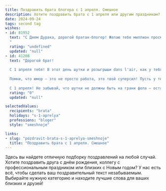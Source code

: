 ```yaml
---
title: Поздравить брата блогера с 1 апреля. Смешное
description: Хотите поздравить брата с 1 апреля или другим праздником? Наш ИИ создаст незабываемое поздравление, а вы обязательно выделитесь среди других.  
date: 2024-09-24
tags: second tag
wishes:
- id: 81952
  text: "С Днем Дурака, дорогой братан-блогер! Желаю тебе миллион просмотров, а не разочарований, море лайков, а не хейтеров, и чтобы твоя аудитория была такой же лояльной, как ты к своим (почти) всегда правдивым историям! 😄
  "
  rating: "undefined"
  updated: "null"
- id: 41208
  text: "Дорогой брат!
  
  С 1 апреля тебя! В этот день шутки и розыгрыши dans l'air, как у тебя в блоге лайки! Желаю, чтобы твои идеи были свежими, как ломаная ссылка, а подписчики увеличивались, как цены на кофе. Пусть каждый твой пост собирает столько просмотров, что даже самые опытные блогеры будут завидовать!
  
  Помни, что юмор — это не просто работа, это твой суперсил! Пусть у тебя всегда будет запас мемов на случай, если кто-то попытается взять на себя роль твоего шутника. Поздравляю, и пусть удача всегда улыбается тебе так же, как ты улыбаешься, когда видишь новый комментарий с признанием в любви к твоему контенту!
  
  С 1 апреля! Не забывай, что шутки не должны быть на грани фола — оставь это своим подписчикам! 🎉😁"
  rating: "0"
  updated: "null"

selectedValues:
  recipients: "brata"
  holidays: "s-1-aprelya"
  professions: "bloger"
  style: "smeshnoje"

links:
- slug: "pozdravit-brata-s-1-aprelya-smeshnoje"
  title: "Поздравить брата с 1 апреля. Смешное"
---
```


Здесь вы найдете отличную подборку поздравлений на любой случай. 
Хотите поздравить друга с днём рождения, коллегу с профессиональным праздником или близких с Новым годом? У нас есть всё, чтобы сделать ваш поздравительный текст незабываемым. Выбирайте нужную категорию и находите лучшие слова для ваших близких и друзей!
